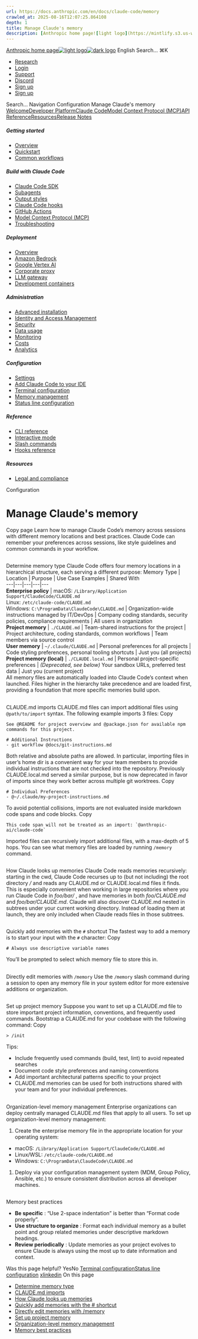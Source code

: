 ```yaml
---
url: https://docs.anthropic.com/en/docs/claude-code/memory
crawled_at: 2025-08-16T12:07:25.864108
depth: 1
title: Manage Claude's memory
description: [Anthropic home page![light logo](https://mintlify.s3.us-west-1.amazonaws.com/anthropic/logo/light.svg)![dark logo](https://mintlify.s3.us-west-1.amazonaws.com/anthropic/logo/dark.svg)](https://docs.a...
---
```


[Anthropic home page![light logo](https://mintlify.s3.us-west-1.amazonaws.com/anthropic/logo/light.svg)![dark logo](https://mintlify.s3.us-west-1.amazonaws.com/anthropic/logo/dark.svg)](https://docs.anthropic.com/)
English
Search...
⌘K
  * [Research](https://www.anthropic.com/research)
  * [Login](https://console.anthropic.com/login)
  * [Support](https://support.anthropic.com/)
  * [Discord](https://www.anthropic.com/discord)
  * [Sign up](https://console.anthropic.com/login)
  * [Sign up](https://console.anthropic.com/login)


Search...
Navigation
Configuration
Manage Claude's memory
[Welcome](https://docs.anthropic.com/en/home)[Developer Platform](https://docs.anthropic.com/en/docs/intro)[Claude Code](https://docs.anthropic.com/en/docs/claude-code/overview)[Model Context Protocol (MCP)](https://docs.anthropic.com/en/docs/mcp)[API Reference](https://docs.anthropic.com/en/api/messages)[Resources](https://docs.anthropic.com/en/resources/overview)[Release Notes](https://docs.anthropic.com/en/release-notes/overview)
##### Getting started
  * [Overview](https://docs.anthropic.com/en/docs/claude-code/overview)
  * [Quickstart](https://docs.anthropic.com/en/docs/claude-code/quickstart)
  * [Common workflows](https://docs.anthropic.com/en/docs/claude-code/common-workflows)


##### Build with Claude Code
  * [Claude Code SDK](https://docs.anthropic.com/en/docs/claude-code/sdk)
  * [Subagents](https://docs.anthropic.com/en/docs/claude-code/sub-agents)
  * [Output styles](https://docs.anthropic.com/en/docs/claude-code/output-styles)
  * [Claude Code hooks](https://docs.anthropic.com/en/docs/claude-code/hooks-guide)
  * [GitHub Actions](https://docs.anthropic.com/en/docs/claude-code/github-actions)
  * [Model Context Protocol (MCP)](https://docs.anthropic.com/en/docs/claude-code/mcp)
  * [Troubleshooting](https://docs.anthropic.com/en/docs/claude-code/troubleshooting)


##### Deployment
  * [Overview](https://docs.anthropic.com/en/docs/claude-code/third-party-integrations)
  * [Amazon Bedrock](https://docs.anthropic.com/en/docs/claude-code/amazon-bedrock)
  * [Google Vertex AI](https://docs.anthropic.com/en/docs/claude-code/google-vertex-ai)
  * [Corporate proxy](https://docs.anthropic.com/en/docs/claude-code/corporate-proxy)
  * [LLM gateway](https://docs.anthropic.com/en/docs/claude-code/llm-gateway)
  * [Development containers](https://docs.anthropic.com/en/docs/claude-code/devcontainer)


##### Administration
  * [Advanced installation](https://docs.anthropic.com/en/docs/claude-code/setup)
  * [Identity and Access Management](https://docs.anthropic.com/en/docs/claude-code/iam)
  * [Security](https://docs.anthropic.com/en/docs/claude-code/security)
  * [Data usage](https://docs.anthropic.com/en/docs/claude-code/data-usage)
  * [Monitoring](https://docs.anthropic.com/en/docs/claude-code/monitoring-usage)
  * [Costs](https://docs.anthropic.com/en/docs/claude-code/costs)
  * [Analytics](https://docs.anthropic.com/en/docs/claude-code/analytics)


##### Configuration
  * [Settings](https://docs.anthropic.com/en/docs/claude-code/settings)
  * [Add Claude Code to your IDE](https://docs.anthropic.com/en/docs/claude-code/ide-integrations)
  * [Terminal configuration](https://docs.anthropic.com/en/docs/claude-code/terminal-config)
  * [Memory management](https://docs.anthropic.com/en/docs/claude-code/memory)
  * [Status line configuration](https://docs.anthropic.com/en/docs/claude-code/statusline)


##### Reference
  * [CLI reference](https://docs.anthropic.com/en/docs/claude-code/cli-reference)
  * [Interactive mode](https://docs.anthropic.com/en/docs/claude-code/interactive-mode)
  * [Slash commands](https://docs.anthropic.com/en/docs/claude-code/slash-commands)
  * [Hooks reference](https://docs.anthropic.com/en/docs/claude-code/hooks)


##### Resources
  * [Legal and compliance](https://docs.anthropic.com/en/docs/claude-code/legal-and-compliance)


Configuration
# Manage Claude's memory
Copy page
Learn how to manage Claude Code’s memory across sessions with different memory locations and best practices.
Claude Code can remember your preferences across sessions, like style guidelines and common commands in your workflow.
## 
[​](https://docs.anthropic.com/en/docs/claude-code/memory#determine-memory-type)
Determine memory type
Claude Code offers four memory locations in a hierarchical structure, each serving a different purpose:
Memory Type | Location | Purpose | Use Case Examples | Shared With  
---|---|---|---|---  
**Enterprise policy** | macOS: `/Library/Application Support/ClaudeCode/CLAUDE.md`  
Linux: `/etc/claude-code/CLAUDE.md`  
Windows: `C:\ProgramData\ClaudeCode\CLAUDE.md` | Organization-wide instructions managed by IT/DevOps | Company coding standards, security policies, compliance requirements | All users in organization  
**Project memory** | `./CLAUDE.md` | Team-shared instructions for the project | Project architecture, coding standards, common workflows | Team members via source control  
**User memory** | `~/.claude/CLAUDE.md` | Personal preferences for all projects | Code styling preferences, personal tooling shortcuts | Just you (all projects)  
**Project memory (local)** | `./CLAUDE.local.md` | Personal project-specific preferences |  _(Deprecated, see below)_ Your sandbox URLs, preferred test data | Just you (current project)  
All memory files are automatically loaded into Claude Code’s context when launched. Files higher in the hierarchy take precedence and are loaded first, providing a foundation that more specific memories build upon.
## 
[​](https://docs.anthropic.com/en/docs/claude-code/memory#claude-md-imports)
CLAUDE.md imports
CLAUDE.md files can import additional files using `@path/to/import` syntax. The following example imports 3 files:
Copy
```
See @README for project overview and @package.json for available npm commands for this project.

# Additional Instructions
- git workflow @docs/git-instructions.md

```

Both relative and absolute paths are allowed. In particular, importing files in user’s home dir is a convenient way for your team members to provide individual instructions that are not checked into the repository. Previously CLAUDE.local.md served a similar purpose, but is now deprecated in favor of imports since they work better across multiple git worktrees.
Copy
```
# Individual Preferences
- @~/.claude/my-project-instructions.md

```

To avoid potential collisions, imports are not evaluated inside markdown code spans and code blocks.
Copy
```
This code span will not be treated as an import: `@anthropic-ai/claude-code`

```

Imported files can recursively import additional files, with a max-depth of 5 hops. You can see what memory files are loaded by running `/memory` command.
## 
[​](https://docs.anthropic.com/en/docs/claude-code/memory#how-claude-looks-up-memories)
How Claude looks up memories
Claude Code reads memories recursively: starting in the cwd, Claude Code recurses up to (but not including) the root directory _/_ and reads any CLAUDE.md or CLAUDE.local.md files it finds. This is especially convenient when working in large repositories where you run Claude Code in _foo/bar/_ , and have memories in both _foo/CLAUDE.md_ and _foo/bar/CLAUDE.md_.
Claude will also discover CLAUDE.md nested in subtrees under your current working directory. Instead of loading them at launch, they are only included when Claude reads files in those subtrees.
## 
[​](https://docs.anthropic.com/en/docs/claude-code/memory#quickly-add-memories-with-the-%23-shortcut)
Quickly add memories with the `#` shortcut
The fastest way to add a memory is to start your input with the `#` character:
Copy
```
# Always use descriptive variable names

```

You’ll be prompted to select which memory file to store this in.
## 
[​](https://docs.anthropic.com/en/docs/claude-code/memory#directly-edit-memories-with-%2Fmemory)
Directly edit memories with `/memory`
Use the `/memory` slash command during a session to open any memory file in your system editor for more extensive additions or organization.
## 
[​](https://docs.anthropic.com/en/docs/claude-code/memory#set-up-project-memory)
Set up project memory
Suppose you want to set up a CLAUDE.md file to store important project information, conventions, and frequently used commands.
Bootstrap a CLAUDE.md for your codebase with the following command:
Copy
```
> /init 

```

Tips:
  * Include frequently used commands (build, test, lint) to avoid repeated searches
  * Document code style preferences and naming conventions
  * Add important architectural patterns specific to your project
  * CLAUDE.md memories can be used for both instructions shared with your team and for your individual preferences.


## 
[​](https://docs.anthropic.com/en/docs/claude-code/memory#organization-level-memory-management)
Organization-level memory management
Enterprise organizations can deploy centrally managed CLAUDE.md files that apply to all users.
To set up organization-level memory management:
  1. Create the enterprise memory file in the appropriate location for your operating system:


  * macOS: `/Library/Application Support/ClaudeCode/CLAUDE.md`
  * Linux/WSL: `/etc/claude-code/CLAUDE.md`
  * Windows: `C:\ProgramData\ClaudeCode\CLAUDE.md`


  1. Deploy via your configuration management system (MDM, Group Policy, Ansible, etc.) to ensure consistent distribution across all developer machines.


## 
[​](https://docs.anthropic.com/en/docs/claude-code/memory#memory-best-practices)
Memory best practices
  * **Be specific** : “Use 2-space indentation” is better than “Format code properly”.
  * **Use structure to organize** : Format each individual memory as a bullet point and group related memories under descriptive markdown headings.
  * **Review periodically** : Update memories as your project evolves to ensure Claude is always using the most up to date information and context.


Was this page helpful?
YesNo
[Terminal configuration](https://docs.anthropic.com/en/docs/claude-code/terminal-config)[Status line configuration](https://docs.anthropic.com/en/docs/claude-code/statusline)
[x](https://x.com/AnthropicAI)[linkedin](https://www.linkedin.com/company/anthropicresearch)
On this page
  * [Determine memory type](https://docs.anthropic.com/en/docs/claude-code/memory#determine-memory-type)
  * [CLAUDE.md imports](https://docs.anthropic.com/en/docs/claude-code/memory#claude-md-imports)
  * [How Claude looks up memories](https://docs.anthropic.com/en/docs/claude-code/memory#how-claude-looks-up-memories)
  * [Quickly add memories with the # shortcut](https://docs.anthropic.com/en/docs/claude-code/memory#quickly-add-memories-with-the-%23-shortcut)
  * [Directly edit memories with /memory](https://docs.anthropic.com/en/docs/claude-code/memory#directly-edit-memories-with-%2Fmemory)
  * [Set up project memory](https://docs.anthropic.com/en/docs/claude-code/memory#set-up-project-memory)
  * [Organization-level memory management](https://docs.anthropic.com/en/docs/claude-code/memory#organization-level-memory-management)
  * [Memory best practices](https://docs.anthropic.com/en/docs/claude-code/memory#memory-best-practices)


